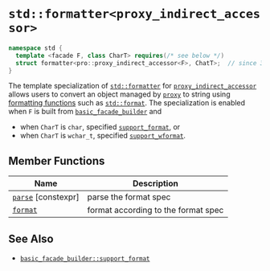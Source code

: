 # `std::formatter<proxy_indirect_accessor>`

```cpp
namespace std {
  template <facade F, class CharT> requires(/* see below */)
  struct formatter<pro::proxy_indirect_accessor<F>, ChatT>;  // since 3.2.0
}
```

The template specialization of [`std::formatter`](https://en.cppreference.com/w/cpp/utility/format/formatter) for [`proxy_indirect_accessor`](proxy_indirect_accessor.md) allows users to convert an object managed by [`proxy`](proxy.md) to string using [formatting functions](https://en.cppreference.com/w/cpp/utility/format) such as [`std::format`](https://en.cppreference.com/w/cpp/utility/format/format). The specialization is enabled when `F` is built from [`basic_facade_builder`](basic_facade_builder.md) and

- when `CharT` is `char`, specified [`support_format`](basic_facade_builder/support_format.md), or
- when `CharT` is `wchar_t`, specified [`support_wformat`](basic_facade_builder/support_format.md).

## Member Functions

| Name                                                         | Description                         |
| ------------------------------------------------------------ | ----------------------------------- |
| [`parse`](formatter_proxy_indirect_accessor/parse.md) [constexpr] | parse the format spec               |
| [`format`](formatter_proxy_indirect_accessor/format.md)      | format according to the format spec |

## See Also

- [`basic_facade_builder::support_format`](basic_facade_builder/support_format)
